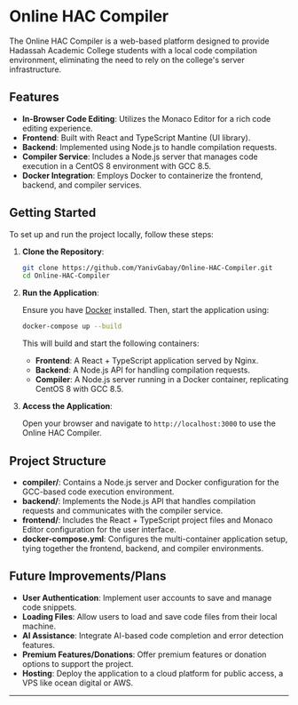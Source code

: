 
# Online HAC Compiler

The Online HAC Compiler is a web-based platform designed to provide Hadassah Academic College students with a local code compilation environment, eliminating the need to rely on the college's server infrastructure.

## Features

- **In-Browser Code Editing**: Utilizes the Monaco Editor for a rich code editing experience.
- **Frontend**: Built with React and TypeScript Mantine (UI library).
- **Backend**: Implemented using Node.js to handle compilation requests.
- **Compiler Service**: Includes a Node.js server that manages code execution in a CentOS 8 environment with GCC 8.5.
- **Docker Integration**: Employs Docker to containerize the frontend, backend, and compiler services.

## Getting Started

To set up and run the project locally, follow these steps:

1. **Clone the Repository**:

   ```bash
   git clone https://github.com/YanivGabay/Online-HAC-Compiler.git
   cd Online-HAC-Compiler
   ```

2. **Run the Application**:

   Ensure you have [Docker](https://www.docker.com/) installed. Then, start the application using:

   ```bash
   docker-compose up --build
   ```

   This will build and start the following containers:
   - **Frontend**: A React + TypeScript application served by Nginx.
   - **Backend**: A Node.js API for handling compilation requests.
   - **Compiler**: A Node.js server running in a Docker container, replicating CentOS 8 with GCC 8.5.

3. **Access the Application**:

   Open your browser and navigate to `http://localhost:3000` to use the Online HAC Compiler.

## Project Structure

- **compiler/**: Contains a Node.js server and Docker configuration for the GCC-based code execution environment.
- **backend/**: Implements the Node.js API that handles compilation requests and communicates with the compiler service.
- **frontend/**: Includes the React + TypeScript project files and Monaco Editor configuration for the user interface.
- **docker-compose.yml**: Configures the multi-container application setup, tying together the frontend, backend, and compiler environments.

## Future Improvements/Plans

- **User Authentication**: Implement user accounts to save and manage code snippets.
- **Loading Files**: Allow users to load and save code files from their local machine.
- **AI Assistance**: Integrate AI-based code completion and error detection features.
- **Premium Features/Donations**: Offer premium features or donation options to support the project.
- **Hosting**: Deploy the application to a cloud platform for public access, a VPS like ocean digital or AWS.
---

